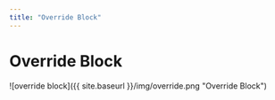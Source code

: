 ```yaml
---
title: "Override Block"
---
```

# Override Block
![override block]({{ site.baseurl }}/img/override.png "Override Block")